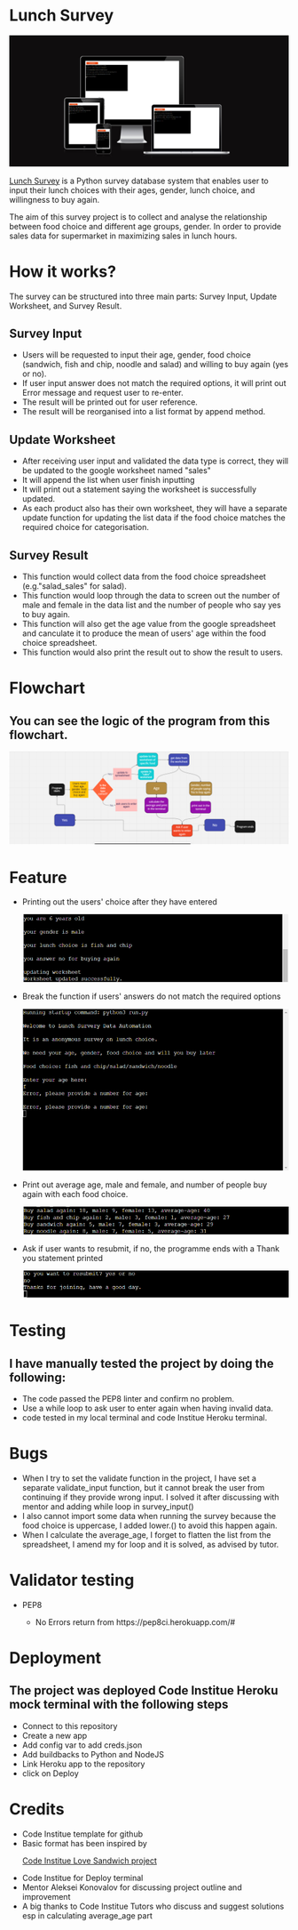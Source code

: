 <h1>Lunch Survey</h1>

![responsiveness](assets/documentation/responsiveness-CI-project-3.png)

<p>

[Lunch Survey](https://lunch-survey.herokuapp.com/)
 is a Python survey database system that enables user to input their lunch choices with their ages, gender, lunch choice, and willingness to buy again.</p>

<p>The aim of this survey project is to collect and analyse the relationship between food choice and different age groups, gender. In order to provide sales data for supermarket in maximizing sales in lunch hours.</p>

<h1>How it works?</h1>

<p>The survey can be structured into three main parts: Survey Input, Update Worksheet, and Survey Result.</p>

<h2>Survey Input</h2>

<ul>

<li>Users will be requested to input their age, gender, food choice (sandwich, fish and chip, noodle and salad) and willing to buy again (yes or no). </li>

<li>If user input answer does not match the required options, it will print out Error message and request user to re-enter.</li>

<li>The result will be printed out for user reference.</li> 

<li>The result will be reorganised into a list format by append method. </li>

</ul>

<h2>Update Worksheet</h2>

<ul>

<li>After receiving user input and validated the data type is correct, they will be updated to the google worksheet named "sales" </li>

<li> It will append the list when user finish inputting</li>

<li> It will print out a statement saying the worksheet is successfully updated.</li>

<li> As each product also has their own worksheet, they will have a separate update function for updating the list data if the food choice matches the required choice for categorisation.</li>

</ul>

<h2>Survey Result</h2>

<ul>

<li>This function would collect data from the food choice spreadsheet (e.g."salad_sales" for salad).

<li>This function would loop through the data to screen out the number of male and female in the data list and the number of people who say yes to buy again.</li>

<li>This function will also get the age value from the google spreadsheet and canculate it to produce the mean of users' age within the food choice spreadsheet.</li>

<li>This function would also print the result out to show the result to users.</li>

</ul>

<h1>Flowchart</h1>

<h2>You can see the logic of the program from this flowchart.</h2>

![flowchart](assets/documentation/Flowchart.png)

<h1>Feature</h1>

<ul>
<li>Printing out the users' choice after they have entered</li>

![print user input](assets/documentation/print-user-input.png)
<li>Break the function if users' answers do not match the required options</li>

![break when invalid](assets/documentation/break-the-function-invalid-data.png)
<li>Print out average age, male and female, and number of people buy again with each food choice.</li>

![print statistics](assets/documentation/print-statistics.png)

<li>Ask if user wants to resubmit, if no, the programme ends with a Thank you statement printed</li>

![end programme](assets/documentation/end-programme.png)
</ul>

<h1>Testing</h1>

<h2>I have manually tested the project by doing the following:</h2>
<ul>
<li>The code passed the PEP8 linter and confirm no problem.</li>
<li>Use a while loop to ask user to enter again when having invalid data.</li>
<li>code tested in my local terminal and code Institue Heroku terminal.</li>
</ul>

<h1>Bugs</h1>

<ul>
<li>When I try to set the validate function in the project, I have set a separate validate_input function, but it cannot break the user from continuing if they provide wrong input. I solved it after discussing with mentor and adding while loop in survey_input()</li>
<li>I also cannot import some data when running the survey because the food choice is uppercase, I added lower.() to avoid this happen again.</li>
<li>When I calculate the average_age, I forget to flatten the list from the spreadsheet, I amend my for loop and it is solved, as advised by tutor.</li>
</ul>

<h1>Validator testing</h1>

<ul>
<li>PEP8</li>
<Ul>
<li>No Errors return from https://pep8ci.herokuapp.com/#</li>
</ul>
</ul>

<h1>Deployment</h1>

<h2>The project was deployed Code Institue Heroku mock terminal with the following steps</h2>
<ul>
<li>Connect to this repository</li>
<li>Create a new app</li>
<li>Add config var to add creds.json</li>
<li>Add buildbacks to Python and NodeJS </li>
<li>Link Heroku app to the repository</li>
<li>click on Deploy</li> 
</ul>

<h1>Credits</h1>

<ul>
<li>Code Institue template for github </li>
<li>Basic format has been inspired by 

[Code Institue Love Sandwich project](https://github.com/Code-Institute-Solutions/love-sandwiches-p5-sourcecode/tree/master/05-deployment/01-deployment-part-1)
</li>
<li>Code Institue for Deploy terminal</li>
<li>Mentor Aleksei Konovalov for discussing project outline and improvement</li>
<li>A big thanks to Code Institue Tutors who discuss and suggest solutions esp in calculating average_age part </li>
</ul>
